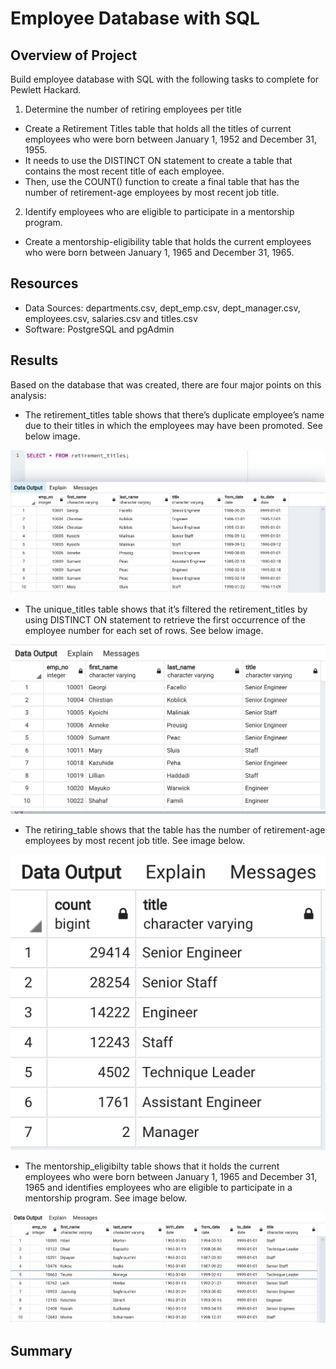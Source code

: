 # Employee Database with SQL

## Overview of Project
Build employee database with SQL with the following tasks to complete for Pewlett Hackard.

1.	Determine the number of retiring employees per title
* Create a Retirement Titles table that holds all the titles of current employees who were born between January 1, 1952 and December 31, 1955. 
* It needs to use the DISTINCT ON statement to create a table that contains the most recent title of each employee. 
* Then, use the COUNT() function to create a final table that has the number of retirement-age employees by most recent job title.

2.	Identify employees who are eligible to participate in a mentorship program. 
* Create a mentorship-eligibility table that holds the current employees who were born between January 1, 1965 and December 31, 1965.


## Resources
- Data Sources: departments.csv, dept_emp.csv, dept_manager.csv, employees.csv, salaries.csv and titles.csv
- Software: PostgreSQL and pgAdmin

## Results
Based on the database that was created, there are four major points on this analysis:

-	The retirement_titles table shows that there’s duplicate employee’s name due to their titles in which the employees may have been promoted. See below image.
 
![alt text](analysis/retirement_titles.png)

-	The unique_titles table shows that it’s filtered the retirement_titles by using DISTINCT ON statement to retrieve the first occurrence of the employee number for each set of rows. See below image.

![alt text](analysis/unique_titles.png)

-	The retiring_table shows that the table has the number of retirement-age employees by most recent job title. See image below.

![alt text](analysis/retiring_titles.png)

-	The mentorship_eligibilty table shows that it holds the current employees who were born between January 1, 1965 and December 31, 1965 and identifies employees who are eligible to participate in a mentorship program. See image below.

![alt text](analysis/mentor_eligibility.png)
  

## Summary
